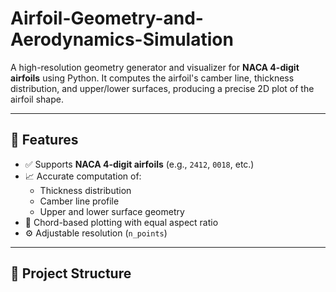 # Airfoil-Geometry-and-Aerodynamics-Simulation

A high-resolution geometry generator and visualizer for **NACA 4-digit airfoils** using Python. It computes the airfoil's camber line, thickness distribution, and upper/lower surfaces, producing a precise 2D plot of the airfoil shape.

---

## 📌 Features

- ✅ Supports **NACA 4-digit airfoils** (e.g., `2412`, `0018`, etc.)
- 📈 Accurate computation of:
  - Thickness distribution
  - Camber line profile
  - Upper and lower surface geometry
- 📐 Chord-based plotting with equal aspect ratio
- ⚙️ Adjustable resolution (`n_points`)

---

## 📁 Project Structure

